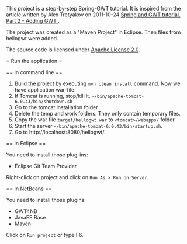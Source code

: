 This project is a step-by-step Spring-GWT tutorial.
It is inspired from the article written by Alex Tretyakov on 2011-10-24
[Spring and GWT tutorial. Part 2 - Adding GWT ](http://alextretyakov.blogspot.fr/2011/10/recently-ive-started-working-in-gwt.html).

The project was created as a "Maven Project" in Eclipse.
Then files from hellogwt were added.

The source code is licensed under [Apache License 2.0](http://www.apache.org/licenses/LICENSE-2.0).

= Run the application =

== In command line ==

1. Build the project by executing `mvn clean install` command.
   Now we have application war-file.
2. If Tomcat is running, stop/kill it.
   `~/bin/apache-tomcat-6.0.43/bin/shutdown.sh`
3. Go to the tomcat installation folder
4. Delete the temp and work folders. They only contain temporary files.
5. Copy the war file `target/hellogwt.war` to `<tomcat>/webapps/` folder.
6. Start the server
   `~/bin/apache-tomcat-6.0.43/bin/startup.sh`.
7. Go to http://localhost:8080/hellogwt/.

== In Eclipse ==

You need to install those plug-ins:
- Eclipse Git Team Provider

Right-click on project and click on `Run As > Run on Server`.

== In NetBeans ==

You need to install those plugins:
- GWT4NB
- JavaEE Base
- Maven

Click on `Run project` or type F6.